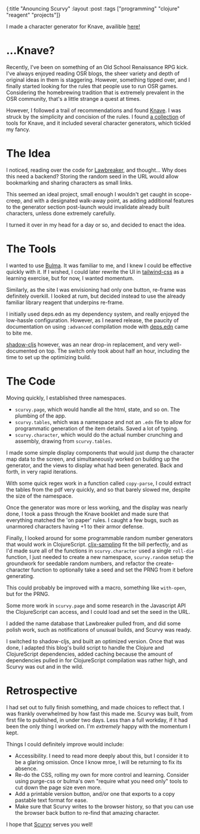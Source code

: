 {:title "Anouncing Scurvy"
:layout :post
:tags ["programming" "clojure" "reagent" "projects"]}

I made a character generator for Knave, availible [here!](https://unwarysage.github.io/scurvy)

# ...Knave?
Recently, I've been on something of an Old School Renaissance RPG kick. I've always enjoyed reading OSR blogs, the sheer variety and depth of original ideas in them is staggering.
However, something tipped over, and I finally started looking for the rules that people use to run OSR games.
Considering the homebrewing tradition that is extremely prevalent in the OSR community, that's a little strange a quest at times.

However, I followed a trail of recommendations and found [Knave](https://www.drivethrurpg.com/product/250888/Knave).
I was struck by the simplicity and concision of the rules. I found [a collection](https://dungeonsandpossums.com/2020/04/some-great-knave-rpg-resources/) of tools for Knave, and it included several character generators, which tickled my fancy.

# The Idea
I noticed, reading over the code for [Lawbreaker](https://lawbreaker.herokuapp.com/), and thought... Why does this need a backend?
Storing the random seed in the URL would allow bookmarking and sharing characters as small links.

This seemed an ideal project, small enough I wouldn't get caught in scope-creep, and with a designated walk-away point, as adding additional features to the generator section post-launch would invalidate already built characters, unless done extremely carefully.

I turned it over in my head for a day or so, and decided to enact the idea.

# The Tools
I wanted to use [Bulma](https://tailwindcss.com/). It was familiar to me, and I knew I could be effective quickly with it. If I wished, I could later rewrite the UI in [tailwind-css](https://tailwindcss.com/) as a learning exercise, but for now, I wanted momentum.

Similarly, as the site I was envisioning had only one button, re-frame was definitely overkill. I looked at rum, but decided instead to use the already familiar library reagent that underpins re-frame.

I initially used deps.edn as my dependency system, and really enjoyed the low-hassle configuration. However, as I neared release, the paucity of documentation on using `:advanced` compilation mode with [deps.edn](https://clojurescript.org/guides/webpack) came to bite me.

[shadow-cljs](https://shadow-cljs.github.io/docs/UsersGuide.html) however, was an near drop-in replacement, and very well-documented on top. The switch only took about half an hour, including the time to set up the optimizing build.

# The Code
Moving quickly, I established three namespaces.

* `scurvy.page`, which would handle all the html, state, and so on. The plumbing of the app.
* `scurvy.tables`, which was a namespace and not an `.edn` file to allow for programmatic generation of the item details. Saved a lot of typing.
* `scurvy.character`, which would do the actual number crunching and assembly, drawing from `scurvy.tables`.

I made some simple display components that would just dump the character map data to the screen, and simultaneously worked on building up the generator, and the views to display what had been generated. Back and forth, in very rapid iterations.

With some quick regex work in a function called `copy-parse`, I could extract the tables from the pdf very quickly, and so that barely slowed me, despite the size of the namespace.

Once the generator was more or less working, and the display was nearly done, I took a pass through the Knave booklet and made sure that everything matched the 'on paper' rules. I caught a few bugs, such as unarmored characters having +1 to their armor defense.

Finally, I looked around for some programmable random number generators that would work in ClojureScript. [cljx-sampling](https://github.com/ashenfad/cljx-sampling) fit the bill perfectly,
and as I'd made sure all of the functions in `scurvy.character` used a single `roll-die` function, I just needed to create a new namespace, `scurvy.random` setup the groundwork for seedable random numbers, and refactor the create-character function to optionally take a seed and set the PRNG from it before generating.

This could probably be improved with a macro, something like `with-open`, but for the PRNG.

Some more work in `scurvy.page` and some research in the Javascript API the ClojureScript can access, and I could load and set the seed in the URL.

I added the name database that Lawbreaker pulled from, and did some polish work, such as notifications of unusual builds, and Scurvy was ready.

I switched to shadow-cljs, and built an optimized version. Once that was done, I adapted this blog's build script to handle the Clojure and ClojureScript dependencies, added caching because the amount of dependencies pulled in for ClojureScript compilation was rather high, and Scurvy was out and in the wild.

# Retrospective
I had set out to fully finish something, and made choices to reflect that. I was frankly overwhelmed by how fast this made me. Scurvy was built, from first file to published, in under two days. Less than a full workday, if it had been the only thing I worked on. I'm *extremely* happy with the momentum I kept.

Things I could definitely improve would include:

* Accessibility. I need to read more deeply about this, but I consider it to be a glaring omission. Once I know mroe, I will be returning to fix its absence.
* Re-do the CSS, rolling my own for more control and learning. Consider using purge-css or bulma's own "require what you need only" tools to cut down the page size even more.
* Add a printable version button, and/or one that exports to a copy pastable text format for ease.
* Make sure that Scurvy writes to the browser history, so that you can use the browser back button to re-find that amazing character.


I hope that [Scurvy](https://unwarysage.github.io/scurvy/) serves you well!